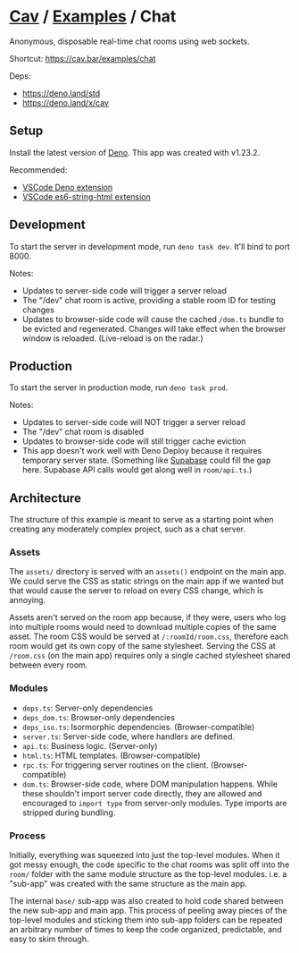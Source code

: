 # [Cav](https://cav.bar) / [Examples](../README.md) / Chat

Anonymous, disposable real-time chat rooms using web sockets.

Shortcut: https://cav.bar/examples/chat

Deps:
  - https://deno.land/std
  - https://deno.land/x/cav

## Setup

Install the latest version of [Deno](https://deno.land). This app was created
with v1.23.2.

Recommended:

- [VSCode Deno
extension](https://marketplace.visualstudio.com/items?itemName=denoland.vscode-deno)
- [VSCode es6-string-html extension](https://marketplace.visualstudio.com/items?itemName=Tobermory.es6-string-html)

## Development

To start the server in development mode, run `deno task dev`. It'll bind to port
8000.

Notes:

- Updates to server-side code will trigger a server reload
- The "/dev" chat room is active, providing a stable room ID for testing changes
- Updates to browser-side code will cause the cached `/dom.ts`
  bundle to be evicted and regenerated. Changes will take effect when the
  browser window is reloaded. (Live-reload is on the radar.)

## Production

To start the server in production mode, run `deno task prod`.

Notes:

- Updates to server-side code will NOT trigger a server reload
- The "/dev" chat room is disabled
- Updates to browser-side code will still trigger cache eviction
- This app doesn't work well with Deno Deploy because it requires temporary
  server state. (Something like [Supabase](https://supabase.com) could fill the
  gap here. Supabase API calls would get along well in `room/api.ts`.)

## Architecture

The structure of this example is meant to serve as a starting point when
creating any moderately complex project, such as a chat server.

### Assets

The `assets/` directory is served with an `assets()` endpoint on the main app.
We could serve the CSS as static strings on the main app if we wanted but that
would cause the server to reload on every CSS change, which is annoying.

Assets aren't served on the room app because, if they were, users who log into
multiple rooms would need to download multiple copies of the same asset. The
room CSS would be served at `/:roomId/room.css`, therefore each room would get
its own copy of the same stylesheet. Serving the CSS at `/room.css` (on the main
app) requires only a single cached stylesheet shared between every room.

### Modules

- `deps.ts`: Server-only dependencies
- `deps_dom.ts`: Browser-only dependencies
- `deps_iso.ts`: Isormorphic dependencies. (Browser-compatible)
- `server.ts`: Server-side code, where handlers are defined.
- `api.ts`: Business logic. (Server-only)
- `html.ts`: HTML templates. (Browser-compatible)
- `rpc.ts`: For triggering server routines on the client. (Browser-compatible)
- `dom.ts`: Browser-side code, where DOM manipulation happens. While these
  shouldn't import server code directly, they are allowed and encouraged to
  `import type` from server-only modules. Type imports are stripped during
  bundling.

### Process

Initially, everything was squeezed into just the top-level modules. When it got
messy enough, the code specific to the chat rooms was split off into the `room/`
folder with the same module structure as the top-level modules. i.e. a "sub-app"
was created with the same structure as the main app.

The internal `base/` sub-app was also created to hold code shared between the
new sub-app and main app. This process of peeling away pieces of the top-level
modules and sticking them into sub-app folders can be repeated an arbitrary
number of times to keep the code organized, predictable, and easy to skim
through.
